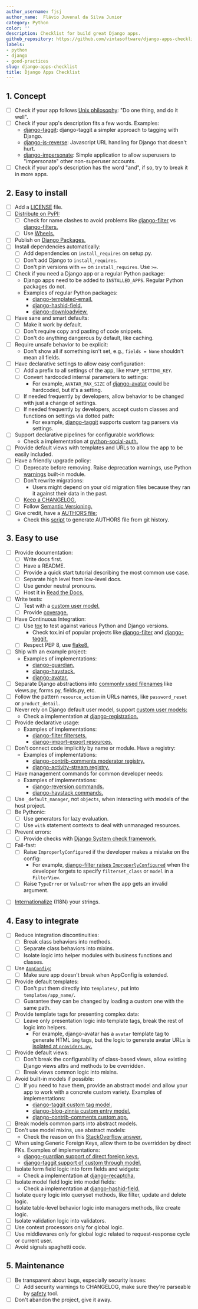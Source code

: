 ```yaml
---
author_username: fjsj
author_name:  Flávio Juvenal da Silva Junior 
category: Python
color: ''
description: Checklist for build great Django apps.
github_repository: https://github.com/vintasoftware/django-apps-checklist
labels:
- python
- django
- good-practices
slug: django-apps-checklist
title: Django Apps Checklist
---
```

## 1. Concept
  * [ ] Check if your app follows [Unix philosophy](https://en.wikipedia.org/wiki/Unix_philosophy): "Do one thing, and do it well".
  * [ ] Check if your app's description fits a few words. Examples:
    * [django-taggit](https://github.com/alex/django-taggit): django-taggit a simpler approach to tagging with Django.  
    * [django-js-reverse](https://github.com/ierror/django-js-reverse): Javascript URL handling for Django that doesn't hurt. 
    * [django-impersonate](https://bitbucket.org/petersanchez/django-impersonate): Simple application to allow superusers to "impersonate" other non-superuser accounts.  
  * [ ] Check if your app's description has the word "and", if so, try to break it in more apps.

## 2. Easy to install
  * [ ] Add a [LICENSE](https://choosealicense.com/) file.
  * [ ] [Distribute on PyPI:](https://packaging.python.org/distributing/)
    * [ ] Check for name clashes to avoid problems like [django-filter](https://pypi.python.org/pypi/django-filter) vs [django-filters.](https://pypi.python.org/pypi/django-filters)
    * [ ] Use [Wheels.](https://packaging.python.org/distributing/#wheels)
  * [ ] Publish on [Django Packages.](https://djangopackages.org/)
  * [ ] Install dependencies automatically:
    * [ ] Add dependencies on `install_requires` on setup.py.
    * [ ] Don't add Django to `install_requires`.
    * [ ] Don't pin versions with `==` on `install_requires`. Use `>=`.
  * [ ] Check if you need a Django app or a regular Python package:
    * Django apps need to be added to `INSTALLED_APPS`. Regular Python packages do not. 
    * Examples of regular Python packages:  
      * [django-templated-email.](https://github.com/vintasoftware/django-templated-email)
      * [django-hashid-field.](https://github.com/nshafer/django-hashid-field)  
      * [django-downloadview.](https://github.com/benoitbryon/django-downloadview)  
  * [ ] Have sane and smart defaults:
    * [ ] Make it work by default.
    * [ ] Don't require copy and pasting of code snippets.
    * [ ] Don't do anything dangerous by default, like caching.
  * [ ] Require unsafe behavior to be explicit:
    * Don't show all if something isn't set, e.g., `fields = None` shouldn't mean all fields.
  * [ ] Have declarative settings to allow easy configuration:
    * [ ] Add a prefix to all settings of the app, like `MYAPP_SETTING_KEY`.
    * [ ] Convert hardcoded internal parameters to settings:
      * For example, `AVATAR_MAX_SIZE` of [django-avatar](http://django-avatar.readthedocs.io/en/latest/#AVATAR_MAX_SIZE) could be hardcoded, but it's a setting.
    * [ ] If needed frequently by developers, allow behavior to be changed with just a change of settings.
    * [ ] If needed frequently by developers, accept custom classes and functions on settings via dotted path:
      * For example, [django-taggit](https://django-taggit.readthedocs.io/en/latest/custom_tagging.html#using-a-custom-tag-string-parser) supports custom tag parsers via settings.
  * [ ] Support declarative pipelines for configurable workflows:
    * Check a implementation at [python-social-auth.](http://python-social-auth-docs.readthedocs.io/en/latest/configuration/django.html#personalized-configuration)
  * [ ] Provide default views with templates and URLs to allow the app to be easily included.
  * [ ] Have a friendly upgrade policy:
    * [ ] Deprecate before removing. Raise deprecation warnings, use Python [warnings](https://docs.python.org/3/library/warnings.html) built-in module.
    * [ ] Don't rewrite migrations:
      * Users might depend on your old migration files because they ran it against their data in the past.
    * [ ] [Keep a CHANGELOG.](http://keepachangelog.com/)
    * [ ] Follow [Semantic Versioning.](http://semver.org/)
  * [ ] Give credit, have a [AUTHORS file:](https://github.com/django/django/blob/master/AUTHORS)
    * Check this [script](https://kev.inburke.com/kevin/easy-maintenance-of-your-authors-file/) to generate AUTHORS file from git history.

## 3. Easy to use
  * [ ] Provide documentation:
    * [ ] Write docs first.
    * [ ] Have a README.
    * [ ] Provide a quick start tutorial describing the most common use case.
    * [ ] Separate high level from low-level docs.
    * [ ] Use gender neutral pronouns.
    * [ ] Host it in [Read the Docs.](http://readthedocs.org/)
  * [ ] Write tests:
    * [ ] Test with a [custom user model.](https://docs.djangoproject.com/en/dev/topics/auth/customizing/#specifying-a-custom-user-model)
    * [ ] Provide [coverage.](http://coverage.readthedocs.io/en/latest/)
  * [ ] Have Continuous Integration:
    * [ ] Use [tox](https://tox.readthedocs.io/en/latest/) to test against various Python and Django versions.
      * Check tox.ini of popular projects like [django-filter](https://github.com/carltongibson/django-filter/blob/develop/tox.ini) and [django-taggit.](https://github.com/alex/django-taggit/blob/master/tox.ini)
    * [ ] Respect PEP 8, use [flake8.](https://gitlab.com/pycqa/flake8)
  * [ ] Ship with an example project:
    * Examples of implementations:  
      * [django-guardian.](https://github.com/django-guardian/django-guardian/tree/devel/example_project)
      * [django-haystack.](https://github.com/django-haystack/django-haystack/tree/master/example_project)
      * [django-avatar.](https://github.com/grantmcconnaughey/django-avatar/tree/master/test_proj)
  * [ ] Separate Django abstractions into [commonly used filenames](https://gist.github.com/fjsj/65ecfec09cfd2a684d53294d01677b9b) like views.py, forms.py, fields.py, etc.
  * [ ] Follow the pattern `resource_action` in URLs names, like `password_reset` or `product_detail`.
  * [ ] Never rely on Django default user model, support [custom user models:](https://docs.djangoproject.com/en/dev/topics/auth/customizing/#specifying-a-custom-user-model)
    * Check a implementation at [django-registration.](http://django-registration.readthedocs.io/en/latest/custom-user.html)
  * [ ] Provide declarative usage:
    * Examples of implementations:  
      * [django-filter filtersets.](https://django-filter.readthedocs.io/en/develop/guide/usage.html#generating-filters-with-meta-fields)   
      * [django-import-export resources.](http://django-import-export.readthedocs.io/en/latest/getting_started.html#advanced-data-manipulation)
  * [ ] Don't connect code implicitly by name or module. Have a registry:
    * Examples of implementations:  
      * [django-contrib-comments moderator registry.](http://django-contrib-comments.readthedocs.io/en/latest/moderation.html#module-django_comments.moderation)  
      * [django-activity-stream registry.](http://django-activity-stream.readthedocs.io/en/latest/configuration.html)
  * [ ] Have management commands for common developer needs:
    * Examples of implementations:  
      * [django-reversion commands.](http://django-reversion.readthedocs.io/en/latest/commands.html)  
      * [django-haystack commands.](http://django-haystack.readthedocs.io/en/latest/tutorial.html)
  * [ ] Use `_default_manager`, not `objects`, when interacting with models of the host project.
  * [ ] Be Pythonic:
    * [ ] Use generators for lazy evaluation.
    * [ ] Use `with` statement contexts to deal with unmanaged resources.
  * [ ] Prevent errors:
    * [ ] Provide checks with [Django System check framework.](https://docs.djangoproject.com/en/dev/topics/checks/)
  * [ ] Fail-fast:
    * [ ] Raise `ImproperlyConfigured` if the developer makes a mistake on the config:
      * For example, [django-filter raises `ImproperlyConfigured`](https://github.com/carltongibson/django-filter/blob/0883cb6b25cd3bb2fa337fb9c54f0a3d2159f676/django_filters/views.py#L18-L28) when the developer forgets to specify `filterset_class` or `model` in a `FilterView`.
    * [ ] Raise `TypeError` or `ValueError` when the app gets an invalid argument.

- [ ] [Internationalize](https://docs.djangoproject.com/en/dev/topics/i18n/translation/) (I18N) your strings.

## 4. Easy to integrate
  * [ ] Reduce integration discontinuities:
    * [ ] Break class behaviors into methods.
    * [ ] Separate class behaviors into mixins.
    * [ ] Isolate logic into helper modules with business functions and classes.
  * [ ] Use [`AppConfig`:](https://docs.djangoproject.com/en/dev/ref/applications/)
    * [ ] Make sure app doesn't break when AppConfig is extended.
  * [ ] Provide default templates:
    * [ ] Don't put them directly into `templates/`, put into `templates/app_name/`.
    * [ ] Guarantee they can be changed by loading a custom one with the same path.
  * [ ] Provide template tags for presenting complex data:
    * [ ] Leave only presentation logic into template tags, break the rest of logic into helpers.
      * For example, django-avatar has a `avatar` template tag to generate HTML `img` tags, but the logic to generate avatar URLs is [isolated at `providers.py`.](https://github.com/grantmcconnaughey/django-avatar/blob/master/avatar/providers.py)
  * [ ] Provide default views:
    * [ ] Don't break the configurability of class-based views, allow existing Django views attrs and methods to be overridden.
    * [ ] Break views common logic into mixins.
  * [ ] Avoid built-in models if possible:
    * [ ] If you need to have them, provide an abstract model and allow your app to work with a concrete custom variety. Examples of implementations:  
      * [django-taggit custom tag model.](https://django-taggit.readthedocs.io/en/latest/custom_tagging.html#custom-tag)  
      * [django-blog-zinnia custom entry model.](http://docs.django-blog-zinnia.com/en/develop/how-to/extending_entry_model.html)  
      * [django-contrib-comments custom app.](https://django-contrib-comments.readthedocs.io/en/latest/custom.html)
  * [ ] Break models common parts into abstract models.
  * [ ] Don't use model mixins, use abstract models:
    * Check the reason on this [StackOverflow answer.](http://stackoverflow.com/a/25817237/145349)
  * [ ] When using Generic Foreign Keys, allow them to be overridden by direct FKs. Examples of implementations:  
    * [django-guardian support of direct foreign keys.](http://django-guardian.readthedocs.io/en/latest/userguide/performance.html#direct-foreign-keys)  
    * [django-taggit support of custom through model.](https://django-taggit.readthedocs.io/en/latest/custom_tagging.html#custom-foreignkeys)
  * [ ] Isolate form field logic into form fields and widgets:
    * Check a implementation at [django-recaptcha.](https://github.com/praekelt/django-recaptcha)
  * [ ] Isolate model field logic into model fields:
    * Check a implementation at [django-hashid-field.](https://github.com/nshafer/django-hashid-field)
  * [ ] Isolate query logic into queryset methods, like filter, update and delete logic.
  * [ ] Isolate table-level behavior logic into managers methods, like create logic.
  * [ ] Isolate validation logic into validators.
  * [ ] Use context processors only for global logic.
  * [ ] Use middlewares only for global logic related to request-response cycle or current user.
  * [ ] Avoid signals spaghetti code.

## 5. Maintenance
  * [ ] Be transparent about bugs, especially security issues:
    * [ ] Add security warnings to CHANGELOG, make sure they're parseable by [safety](https://github.com/pyupio/safety) tool.
  * [ ] Don't abandon the project, give it away.
